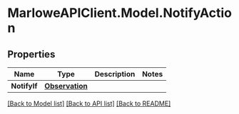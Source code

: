 # MarloweAPIClient.Model.NotifyAction

## Properties

Name | Type | Description | Notes
------------ | ------------- | ------------- | -------------
**NotifyIf** | [**Observation**](Observation.md) |  | 

[[Back to Model list]](../README.md#documentation-for-models) [[Back to API list]](../README.md#documentation-for-api-endpoints) [[Back to README]](../README.md)

